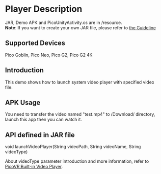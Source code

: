 # Player Description

JAR, Demo APK and PicoUnityActivity.cs are in /resource.     
**Note**: If you want to create your own JAR file, please refer to [the Guideline](http://static.appstore.picovr.com/docs/JarUnity/index.html)      

## Supported Devices
Pico Goblin, Pico Neo, Pico G2, Pico G2 4K 

## Introduction
This demo shows how to launch system video player with specified video file.

## APK Usage
You need to transfer the video named "test.mp4" to /Download/ directory, launch this app then you can watch it.

## API defined in JAR file
void launchVideoPlayer(String videoPath, String videoName, String videoType)  

About videoType parameter introduction and more information, refer to [PicoVR Built-in Video Player](http://static.appstore.picovr.com/docs/VideoPlayer/index.html).
